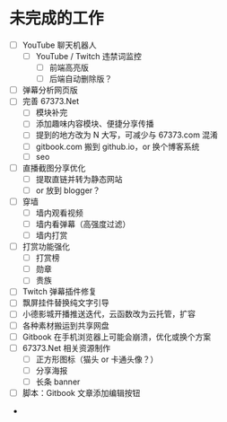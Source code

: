 # 未完成的工作

* [ ] YouTube 聊天机器人
  * [ ] YouTube / Twitch 违禁词监控
    * [ ] 前端高亮版
    * [ ] 后端自动删除版？
* [ ] 弹幕分析网页版
* [ ] 完善 67373.Net
  * [ ] 模块补完
  * [ ] 添加趣味内容模块、便捷分享传播
  * [ ] 提到的地方改为 N 大写，可减少与 67373.com 混淆
  * [ ] gitbook.com 搬到 github.io，or 换个博客系统
  * [ ] seo
* [ ] 直播截图分享优化
  * [ ] 提取直链并转为静态网站
  * [ ] or 放到 blogger？
* [ ] 穿墙
  * [ ] 墙内观看视频
  * [ ] 墙内看弹幕（高强度过滤）
  * [ ] 墙内打赏
* [ ] 打赏功能强化
  * [ ] 打赏榜
  * [ ] 勋章
  * [ ] 贵族
* [ ] Twitch 弹幕插件修复
* [ ] 飘屏挂件替换纯文字引导
* [ ] 小德影城开播推送迭代，云函数改为云托管，扩容
* [ ] 各种素材搬运到共享网盘
* [ ] Gitbook 在手机浏览器上可能会崩溃，优化或换个方案
* [ ] 67373.Net 相关资源制作
  * [ ] 正方形图标（猫头 or 卡通头像？）
  * [ ] 分享海报
  * [ ] 长条 banner
* [ ] 脚本：Gitbook 文章添加编辑按钮
*
